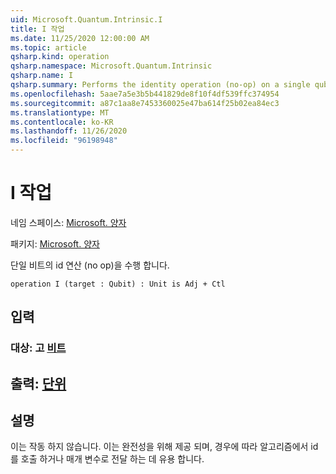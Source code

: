 ```yaml
---
uid: Microsoft.Quantum.Intrinsic.I
title: I 작업
ms.date: 11/25/2020 12:00:00 AM
ms.topic: article
qsharp.kind: operation
qsharp.namespace: Microsoft.Quantum.Intrinsic
qsharp.name: I
qsharp.summary: Performs the identity operation (no-op) on a single qubit.
ms.openlocfilehash: 5aae7a5e3b5b441829de8f10f4df539ffc374954
ms.sourcegitcommit: a87c1aa8e7453360025e47ba614f25b02ea84ec3
ms.translationtype: MT
ms.contentlocale: ko-KR
ms.lasthandoff: 11/26/2020
ms.locfileid: "96198948"
---
```

# <a name="i-operation"></a>I 작업

네임 스페이스: [Microsoft. 양자](xref:Microsoft.Quantum.Intrinsic)

패키지: [Microsoft. 양자](https://nuget.org/packages/Microsoft.Quantum.QSharp.Core)


단일 비트의 id 연산 (no op)을 수행 합니다.

```qsharp
operation I (target : Qubit) : Unit is Adj + Ctl
```


## <a name="input"></a>입력

### <a name="target--qubit"></a>대상: 고 [비트](xref:microsoft.quantum.lang-ref.qubit)





## <a name="output--unit"></a>출력: [단위](xref:microsoft.quantum.lang-ref.unit)



## <a name="remarks"></a>설명

이는 작동 하지 않습니다. 이는 완전성을 위해 제공 되며, 경우에 따라 알고리즘에서 id를 호출 하거나 매개 변수로 전달 하는 데 유용 합니다.